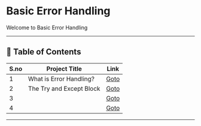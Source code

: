# Basic Error Handling

Welcome to Basic Error Handling

---

## 📅 Table of Contents

| S.no | Project Title                                      | Link                                      |
|------|----------------------------------------------------|-------------------------------------------|
| 1    | What is Error Handling?                            | [Goto](1/README.md)                       |
| 2    | The Try and Except Block                           | [Goto](2/README.md)                       |
| 3    |                                                    | [Goto](3/README.md)                       |
| 4    |                                                    | [Goto](4/README.md)                       |

---

